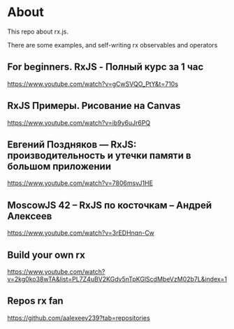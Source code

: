 # About

This repo about rx.js.

There are some examples, and self-writing rx observables and operators

## For beginners. RxJS - Полный курс за 1 час

https://www.youtube.com/watch?v=gCwSVQO_PtY&t=710s

## RxJS Примеры. Рисование на Canvas

https://www.youtube.com/watch?v=ib9y6uJr6PQ

## Евгений Поздняков — RxJS: производительность и утечки памяти в большом приложении

https://www.youtube.com/watch?v=7806msvJ1HE

## MoscowJS 42 – RxJS по косточкам – Андрей Алексеев

https://www.youtube.com/watch?v=3rEDHnqn-Cw

## Build your own rx

https://www.youtube.com/watch?v=2kg0ko38wTA&list=PL7Z4uBV2KGdv5nTpKGlScdMbeVzM02b7L&index=1

## Repos rx fan

https://github.com/aalexeev239?tab=repositories